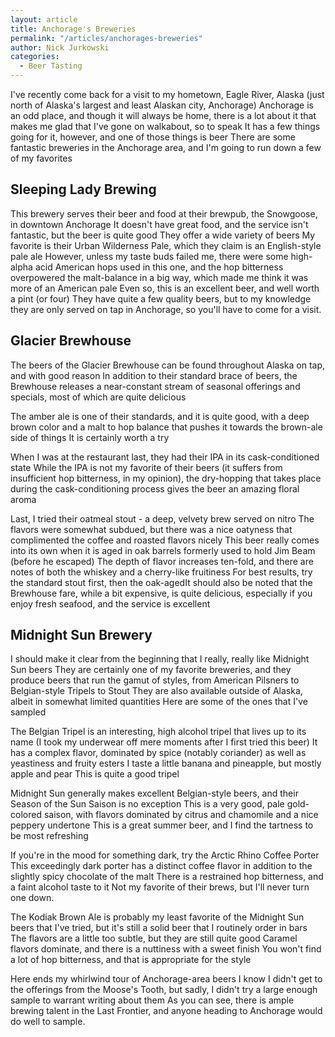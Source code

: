 ```yaml
---
layout: article
title: Anchorage's Breweries
permalink: "/articles/anchorages-breweries"
author: Nick Jurkowski
categories:
  - Beer Tasting
---
```


I've recently come back for a visit to my hometown, Eagle River, Alaska (just north of Alaska's largest and least Alaskan city, Anchorage) Anchorage is an odd place, and though it will always be home, there is a lot about it that makes me glad that I've gone on walkabout, so to speak It has a few things going for it, however, and one of those things is beer There are some fantastic breweries in the Anchorage area, and I'm going to run down a few of my favorites

## Sleeping Lady Brewing

This brewery serves their beer and food at their brewpub, the Snowgoose, in downtown Anchorage It doesn't have great food, and the service isn't fantastic, but the beer is quite good They offer a wide variety of beers My favorite is their Urban Wilderness Pale, which they claim is an English-style pale ale However, unless my taste buds failed me, there were some high-alpha acid American hops used in this one, and the hop bitterness overpowered the malt-balance in a big way, which made me think it was more of an American pale Even so, this is an excellent beer, and well worth a pint (or four) They have quite a few quality beers, but to my knowledge they are only served on tap in Anchorage, so you'll have to come for a visit.

## Glacier Brewhouse

The beers of the Glacier Brewhouse can be found throughout Alaska on tap, and with good reason In addition to their standard brace of beers, the Brewhouse releases a near-constant stream of seasonal offerings and specials, most of which are quite delicious

The amber ale is one of their standards, and it is quite good, with a deep brown color and a malt to hop balance that pushes it towards the brown-ale side of things It is certainly worth a try

When I was at the restaurant last, they had their IPA in its cask-conditioned state While the IPA is not my favorite of their beers (it suffers from insufficient hop bitterness, in my opinion), the dry-hopping that takes place during the cask-conditioning process gives the beer an amazing floral aroma

Last, I tried their oatmeal stout - a deep, velvety brew served on nitro The flavors were somewhat subdued, but there was a nice oatyness that complimented the coffee and roasted flavors nicely This beer really comes into its own when it is aged in oak barrels formerly used to hold Jim Beam (before he escaped) The depth of flavor increases ten-fold, and there are notes of both the whiskey and a cherry-like fruitiness For best results, try the standard stout first, then the oak-agedIt should also be noted that the Brewhouse fare, while a bit expensive, is quite delicious, especially if you enjoy fresh seafood, and the service is excellent

## Midnight Sun Brewery

I should make it clear from the beginning that I really, really like Midnight Sun beers They are certainly one of my favorite breweries, and they produce beers that run the gamut of styles, from American Pilsners to Belgian-style Tripels to Stout They are also available outside of Alaska, albeit in somewhat limited quantities Here are some of the ones that I've sampled

The Belgian Tripel is an interesting, high alcohol tripel that lives up to its name (I took my underwear off mere moments after I first tried this beer) It has a complex flavor, dominated by spice (notably coriander) as well as yeastiness and fruity esters I taste a little banana and pineapple, but mostly apple and pear This is quite a good tripel

Midnight Sun generally makes excellent Belgian-style beers, and their Season of the Sun Saison is no exception This is a very good, pale gold-colored saison, with flavors dominated by citrus and chamomile and a nice peppery undertone This is a great summer beer, and I find the tartness to be most refreshing

If you're in the mood for something dark, try the Arctic Rhino Coffee Porter This exceedingly dark porter has a distinct coffee flavor in addition to the slightly spicy chocolate of the malt There is a restrained hop bitterness, and a faint alcohol taste to it Not my favorite of their brews, but I'll never turn one down.

The Kodiak Brown Ale is probably my least favorite of the Midnight Sun beers that I've tried, but it's still a solid beer that I routinely order in bars The flavors are a little too subtle, but they are still quite good Caramel flavors dominate, and there is a nuttiness with a sweet finish You won't find a lot of hop bitterness, and that is appropriate for the style

Here ends my whirlwind tour of Anchorage-area beers I know I didn't get to the offerings from the Moose's Tooth, but sadly, I didn't try a large enough sample to warrant writing about them As you can see, there is ample brewing talent in the Last Frontier, and anyone heading to Anchorage would do well to sample.
